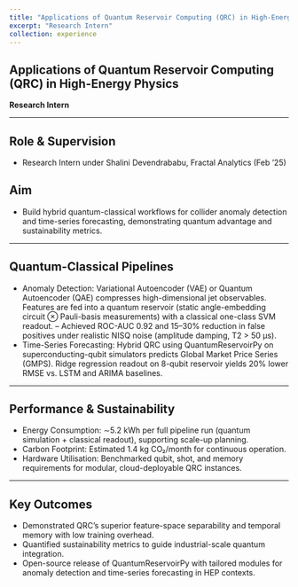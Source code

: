 ```yaml
---
title: "Applications of Quantum Reservoir Computing (QRC) in High-Energy Physics"
excerpt: "Research Intern"
collection: experience
---
```


## Applications of Quantum Reservoir Computing (QRC) in High-Energy Physics  
**Research Intern**

---

## Role & Supervision
- Research Intern under Shalini Devendrababu, Fractal Analytics (Feb ’25)

## Aim
- Build hybrid quantum-classical workflows for collider anomaly detection and time-series forecasting, demonstrating quantum advantage and sustainability metrics. 

---

## Quantum-Classical Pipelines
- Anomaly Detection: Variational Autoencoder (VAE) or Quantum Autoencoder (QAE) compresses high-dimensional jet observables. Features are fed into a quantum reservoir
(static angle-embedding circuit ⊗ Pauli-basis measurements) with a classical one-class SVM readout.
– Achieved ROC-AUC 0.92 and 15–30% reduction in false positives under realistic NISQ noise (amplitude damping, T2 > 50 µs).
- Time-Series Forecasting: Hybrid QRC using QuantumReservoirPy on superconducting-qubit simulators predicts Global Market Price Series (GMPS). Ridge
regression readout on 8-qubit reservoir yields 20% lower RMSE vs. LSTM and ARIMA baselines.

---

## Performance & Sustainability
- Energy Consumption: ∼5.2 kWh per full pipeline run (quantum simulation + classical
readout), supporting scale-up planning.
- Carbon Footprint: Estimated 1.4 kg CO₂/month for continuous operation.
- Hardware Utilisation: Benchmarked qubit, shot, and memory requirements for modular, cloud-deployable QRC instances.

---

## Key Outcomes
- Demonstrated QRC’s superior feature-space separability and temporal memory with low training overhead.
- Quantified sustainability metrics to guide industrial-scale quantum integration.
- Open-source release of QuantumReservoirPy with tailored modules for anomaly
detection and time-series forecasting in HEP contexts.

